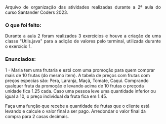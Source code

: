 <p style="text-align: justify;">Arquivo de organização das atividades realizadas durante a 2ª aula do curso Santander Coders 2023.</p>

<h3>O que foi feito:</h3> 

<p style="text-align: justify;">Durante a aula 2 foram realizados 3 exercícios e houve a criação de uma classe "Utils.java" para a adição de valores pelo terminal, utilizada durante o exercício 1.</p>

<h3>Enunciados:</h3> 

1 - Maria tem uma frutaria e está com uma promoção para quem comprar mais de 10 frutas (do mesmo item). A tabela de preços com frutas com preços especias são: Pera, Laranja, Maçã, Tomate, Caqui. Comprando qualquer fruta da promoção e levando acima de 10 frutas o preçoda unidade fica 1.25 cada. Caso uma pessoa leve uma quantidade inferior ou igual a 10, o preço individual da fruta fica em 1.45.

Faça uma função que recebe a quantidade de frutas que o cliente está levando e calcule o valor final a ser pago. Arredondar o valor final da compra para 2 casas decimais.
